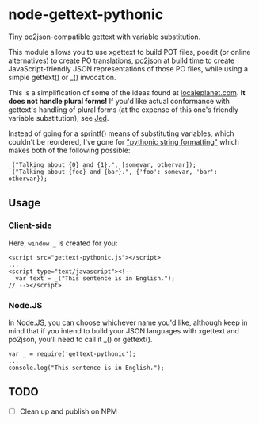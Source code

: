 # node-gettext-pythonic

Tiny [po2json](https://github.com/mikeedwards/po2json)-compatible gettext with variable substitution.

This module allows you to use xgettext to build POT files, poedit (or online alternatives) to create PO translations, [po2json](https://github.com/mikeedwards/po2json) at build time to create JavaScript-friendly JSON representations of those PO files, while using a simple gettext() or _() invocation.

This is a simplification of some of the ideas found at [localeplanet.com](http://www.localeplanet.com/). **It does not handle plural forms!**  If you'd like actual conformance with gettext's handling of plural forms (at the expense of this one's friendly variable substitution), see [Jed](https://github.com/SlexAxton/Jed).

Instead of going for a sprintf() means of substituting variables, which couldn't be reordered, I've gone for ["pythonic string formatting"](http://davedash.com/2010/11/19/pythonic-string-formatting-in-javascript/) which makes both of the following possible:

	_("Talking about {0} and {1}.", [somevar, othervar]);
	_("Talking about {foo} and {bar}.", {'foo': somevar, 'bar': othervar});

## Usage

### Client-side

Here, `window._` is created for you:

	<script src="gettext-pythonic.js"></script>
	...
	<script type="text/javascript"><!--
	  var text = _("This sentence is in English.");
	// --></script>

### Node.JS

In Node.JS, you can choose whichever name you'd like, although keep in mind that if you intend to build your JSON languages with xgettext and po2json, you'll need to call it _() or gettext().

	var _ = require('gettext-pythonic');
	...
	console.log("This sentence is in English.");

## TODO

- [ ] Clean up and publish on NPM
